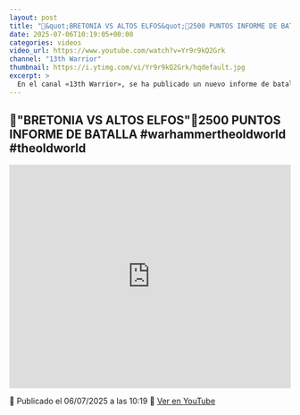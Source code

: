 ```yaml
---
layout: post
title: "🎲&quot;BRETONIA VS ALTOS ELFOS&quot;🎲2500 PUNTOS INFORME DE BATALLA #warhammertheoldworld    #theoldworld"
date: 2025-07-06T10:19:05+00:00
categories: videos
video_url: https://www.youtube.com/watch?v=Yr9r9kQ2Grk
channel: "13th Warrior"
thumbnail: https://i.ytimg.com/vi/Yr9r9kQ2Grk/hqdefault.jpg
excerpt: >
  En el canal «13th Warrior», se ha publicado un nuevo informe de batalla que enfrenta a los ejércitos de Bretonia y los Altos Elfos, cada uno con 2500 puntos. Este emocionante enfrentamiento en el marco de Warhammer: The Old World promete ofrecer una visión detallada de las estrategias y tácticas empleadas por ambos bandos. Únete a nosotros en «El Heraldo del Viejo Mundo» para descubrir los momentos clave de esta épica contienda.
---
```


## 🎲&quot;BRETONIA VS ALTOS ELFOS&quot;🎲2500 PUNTOS INFORME DE BATALLA #warhammertheoldworld    #theoldworld

<iframe width="100%" height="400" src="https://www.youtube.com/embed/Yr9r9kQ2Grk" frameborder="0" allowfullscreen></iframe>

📅 Publicado el 06/07/2025 a las 10:19
🔗 [Ver en YouTube](https://www.youtube.com/watch?v=Yr9r9kQ2Grk)
